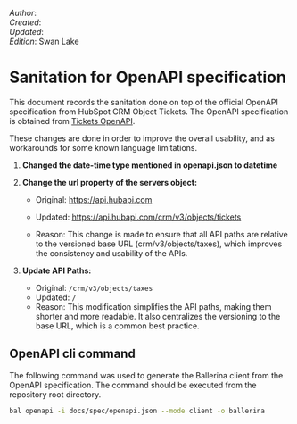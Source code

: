 _Author_:  <!-- TODO: Add author name --> \
_Created_: <!-- TODO: Add date --> \
_Updated_: <!-- TODO: Add date --> \
_Edition_: Swan Lake

# Sanitation for OpenAPI specification

This document records the sanitation done on top of the official OpenAPI specification from HubSpot CRM Object Tickets. 
The OpenAPI specification is obtained from [Tickets OpenAPI](https://github.com/HubSpot/HubSpot-public-api-spec-collection/blob/main/PublicApiSpecs/CRM/Tickets/Rollouts/424/v3/tickets.json).

These changes are done in order to improve the overall usability, and as workarounds for some known language limitations.

[//]: # (TODO: Add sanitation details)
1. **Changed the date-time type mentioned in openapi.json to datetime**

2. **Change the url property of the servers object:**

    * Original: https://api.hubapi.com <br>
    * Updated: https://api.hubapi.com/crm/v3/objects/tickets

    * Reason: This change is made to ensure that all API paths are relative to the versioned base URL (crm/v3/objects/taxes), which improves the consistency and usability of the APIs.

3. **Update API Paths:**

    * Original: `/crm/v3/objects/taxes`
    * Updated: `/`
    * Reason: This modification simplifies the API paths, making them shorter and more readable. It also centralizes the versioning to the base URL, which is a common best practice. 

## OpenAPI cli command

The following command was used to generate the Ballerina client from the OpenAPI specification. The command should be executed from the repository root directory.

```bash
bal openapi -i docs/spec/openapi.json --mode client -o ballerina
```
